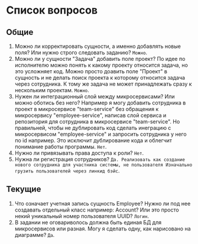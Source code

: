 # Список вопросов

## Общие
1. Можно ли корректировать сущности, а именно добавлять новые поля? Или нужно строго следовать заданию? `Можно`.
2. Можно ли у сущности "Задача" добавить поле проект? По идее по исполнителю можно понять к какому проекту относится задача,
но это усложняет код. Можно просто доавить поле "Проект" в сущность и не делать поиск проекта к которому относится задача
через сотрудника. К тому же задача не может принадлежать сразу к нескольким проектам. `Можно`.
3. Нужен ли интеграционный слой между микросервисами? Или можно оботись без него? Например я могу добавить сотрудника в проект
в микросервисе "team-service" без обращения к микросервису "employee-service", написав слой сервиса и репозитория для сотрудника
в микросервисе "team-service". Но правильней, чтобы не дублировать код сделать инеграцию с микросервисом "employee-service"
и запросить сотрудника у него по id например. Это исключит дублирование кода и облегчит понимание работы программы. `Нет`.
4. Нужно ли привязывать права доступа к роли? `Нет`.
5. Нужна ли регистрация сотрудников? `Да. Реализовать как создание нового сотрудника для участника системы, не пользователя
Изначально грузить пользователей через линкид бэйс`.

## Текущие
1. Что означает учетная запись сущность Employee? Нужно ли под нее создавать отдельный класс например: Account? Или это просто
некий уникальный номер пользователя UUID? `Логин`.
2. В задании не оговариволось должна быть единая БД для микросервисов или разная. Могу я сделать одну, как нарисовано на диаграмме? `Да`.